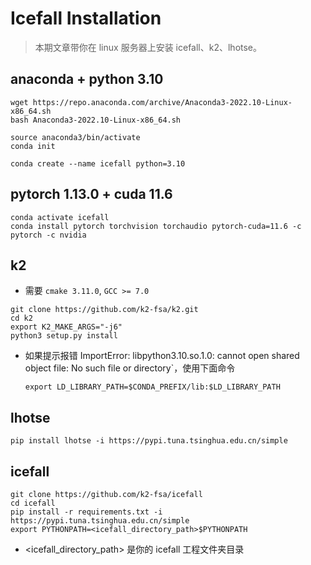 # Icefall Installation

> 本期文章带你在 linux 服务器上安装 icefall、k2、lhotse。 

## anaconda + python 3.10
```
wget https://repo.anaconda.com/archive/Anaconda3-2022.10-Linux-x86_64.sh
bash Anaconda3-2022.10-Linux-x86_64.sh

source anaconda3/bin/activate
conda init

conda create --name icefall python=3.10
```

## pytorch 1.13.0 + cuda 11.6

```
conda activate icefall
conda install pytorch torchvision torchaudio pytorch-cuda=11.6 -c pytorch -c nvidia
```

## k2

-  需要 `cmake 3.11.0`, `GCC >= 7.0`

```
git clone https://github.com/k2-fsa/k2.git
cd k2
export K2_MAKE_ARGS="-j6"
python3 setup.py install
```

- 如果提示报错 ImportError: libpython3.10.so.1.0: cannot open shared object file: No such file or directory`，使用下面命令

  ```
  export LD_LIBRARY_PATH=$CONDA_PREFIX/lib:$LD_LIBRARY_PATH
  ```

## lhotse

```
pip install lhotse -i https://pypi.tuna.tsinghua.edu.cn/simple
```

## icefall

```
git clone https://github.com/k2-fsa/icefall
cd icefall
pip install -r requirements.txt -i https://pypi.tuna.tsinghua.edu.cn/simple
export PYTHONPATH=<icefall_directory_path>$PYTHONPATH
```

- <icefall_directory_path> 是你的 icefall 工程文件夹目录